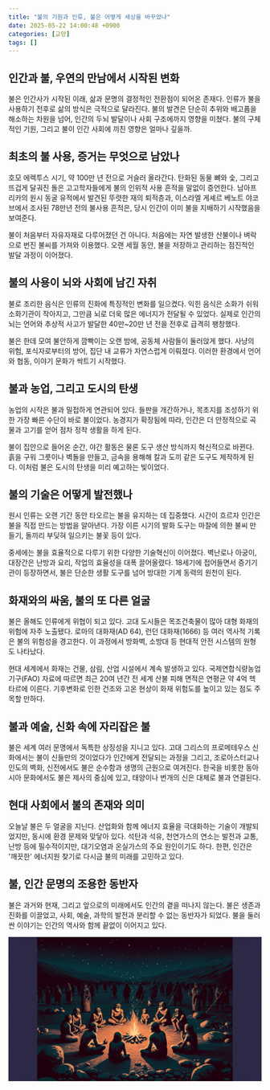 ```yaml
---
title: "불의 기원과 인류, 불은 어떻게 세상을 바꾸었나"
date: 2025-05-22 14:00:48 +0900
categories: [교양]
tags: []
---
```


## 인간과 불, 우연의 만남에서 시작된 변화

불은 인간사가 시작된 이래, 삶과 문명의 결정적인 전환점이 되어온 존재다. 인류가 불을 사용하기 전후로 삶의 방식은 극적으로 달라진다. 불의 발견은 단순히 추위와 배고픔을 해소하는 차원을 넘어, 인간의 두뇌 발달이나 사회 구조에까지 영향을 미쳤다. 불의 구체적인 기원, 그리고 불이 인간 사회에 끼친 영향은 얼마나 깊을까.

## 최초의 불 사용, 증거는 무엇으로 남았나

호모 에렉투스 시기, 약 100만 년 전으로 거슬러 올라간다. 탄화된 동물 뼈와 숯, 그리고 뜨겁게 달궈진 돌은 고고학자들에게 불의 인위적 사용 흔적을 말없이 증언한다. 남아프리카의 원시 동굴 유적에서 발견된 뚜렷한 재의 퇴적층과, 이스라엘 게셰르 베노트 야코브에서 조사된 78만년 전의 불사용 흔적은, 당시 인간이 이미 불을 지배하기 시작했음을 보여준다.

불이 처음부터 자유자재로 다루어졌던 건 아니다. 처음에는 자연 발생한 산불이나 벼락으로 번진 불씨를 가져와 이용했다. 오랜 세월 동안, 불을 저장하고 관리하는 점진적인 발달 과정이 이어졌다.

## 불의 사용이 뇌와 사회에 남긴 자취

불로 조리한 음식은 인류의 진화에 특징적인 변화를 일으켰다. 익힌 음식은 소화가 쉬워 소화기관이 작아지고, 그만큼 뇌로 더욱 많은 에너지가 전달될 수 있었다. 실제로 인간의 뇌는 언어와 추상적 사고가 발달한 40만~20만 년 전을 전후로 급격히 팽창했다.

불은 한데 모여 불안하게 깜빡이는 오랜 밤에, 공동체 사람들이 둘러앉게 했다. 사냥의 위험, 포식자로부터의 방어, 집단 내 교류가 자연스럽게 이뤄졌다. 이러한 환경에서 언어와 협동, 이야기 문화가 싹트기 시작했다.

## 불과 농업, 그리고 도시의 탄생

농업의 시작은 불과 밀접하게 연관되어 있다. 들판을 개간하거나, 목초지를 조성하기 위한 가장 빠른 수단이 바로 불이었다. 농경지가 확장됨에 따라, 인간은 더 안정적으로 곡물과 고기를 얻어 점차 정착 생활을 하게 된다.

불이 집안으로 들어온 순간, 야간 활동은 물론 도구 생산 방식까지 혁신적으로 바뀐다. 흙을 구워 그릇이나 벽돌을 만들고, 금속을 용해해 칼과 도끼 같은 도구도 제작하게 된다. 이처럼 불은 도시의 탄생을 미리 예고하는 빛이었다.

## 불의 기술은 어떻게 발전했나

원시 인류는 오랜 기간 동안 타오르는 불을 유지하는 데 집중했다. 시간이 흐르자 인간은 불을 직접 만드는 방법을 알아낸다. 가장 이른 시기의 발화 도구는 마찰에 의한 불씨 만들기, 돌끼리 부딪혀 일으키는 불꽃 등이 있다.

중세에는 불을 효율적으로 다루기 위한 다양한 기술혁신이 이어졌다. 벽난로나 아궁이, 대장간은 난방과 요리, 작업의 효율성을 대폭 끌어올렸다. 18세기에 접어들면서 증기기관이 등장하면서, 불은 단순한 생활 도구를 넘어 방대한 기계 동력의 원천이 된다.

## 화재와의 싸움, 불의 또 다른 얼굴

불은 올해도 인류에게 위협이 되고 있다. 고대 도시들은 목조건축물이 많아 대형 화재의 위험에 자주 노출됐다. 로마의 대화재(AD 64), 런던 대화재(1666) 등 여러 역사적 기록은 불의 위험성을 경고한다. 이 과정에서 방화벽, 소방대 등 현대적 안전 시스템의 원형도 나타났다.

현대 세계에서 화재는 건물, 삼림, 산업 시설에서 계속 발생하고 있다. 국제연합식량농업기구(FAO) 자료에 따르면 최근 20여 년간 전 세계 산불 피해 면적은 연평균 약 4억 헥타르에 이른다. 기후변화로 인한 건조와 고온 현상이 화재 위험도를 높이고 있는 점도 주목할 만하다.

## 불과 예술, 신화 속에 자리잡은 불

불은 세계 여러 문명에서 독특한 상징성을 지니고 있다. 고대 그리스의 프로메테우스 신화에서는 불이 신들만의 것이었다가 인간에게 전달되는 과정을 그리고, 조로아스터교나 인도의 벽화, 신전에서도 불은 순수함과 생명의 근원으로 여겨진다. 한국을 비롯한 동아시아 문화에서도 불은 제사의 중심에 있고, 태양이나 번개의 신은 대체로 불과 연결된다.

## 현대 사회에서 불의 존재와 의미

오늘날 불은 두 얼굴을 지닌다. 산업화와 함께 에너지 효율을 극대화하는 기술이 개발되었지만, 동시에 환경 문제와 맞닿아 있다. 석탄과 석유, 천연가스의 연소는 발전과 교통, 난방 등에 필수적이지만, 대기오염과 온실가스의 주요 원인이기도 하다. 한편, 인간은 '깨끗한' 에너지원 찾기로 다시금 불의 미래를 고민하고 있다.

## 불, 인간 문명의 조용한 동반자

불은 과거와 현재, 그리고 앞으로의 미래에서도 인간의 곁을 떠나지 않는다. 불은 생존과 진화를 이끌었고, 사회, 예술, 과학의 발전과 분리할 수 없는 동반자가 되었다. 불을 둘러싼 이야기는 인간의 역사와 함께 끝없이 이어지고 있다.

![어둑한 밤 불 위에 모여 앉은 초기 인류 가족의 모습](assets/img/2025-05-22-50ddaf61-d5dc-415f-ace6-3b9fd262458b/1747890103432.png)